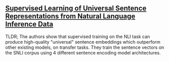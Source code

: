 ## [Supervised Learning of Universal Sentence Representations from Natural Language Inference Data](https://arxiv.org/abs/1705.02364)

TLDR; The authors show that supervised training on the NLI task can produce high-quality "universal" sentence embeddings which outperform other existing models, on transfer tasks. They train the sentence vectors on the SNLI corpus using 4 different sentence encoding model architectures.

